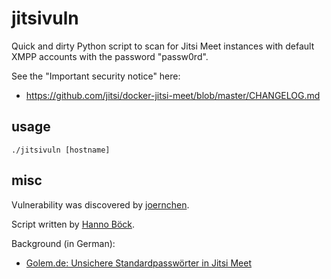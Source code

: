 jitsivuln
=========

Quick and dirty Python script to scan for Jitsi Meet instances with default
XMPP accounts with the password "passw0rd".

See the "Important security notice" here:
* https://github.com/jitsi/docker-jitsi-meet/blob/master/CHANGELOG.md

usage
-----

```
./jitsivuln [hostname]
```

misc
----

Vulnerability was discovered by [joernchen](https://twitter.com/joernchen).

Script written by [Hanno Böck](https://hboeck.de/).

Background (in German):
* [Golem.de: Unsichere Standardpasswörter in Jitsi Meet](https://www.golem.de/news/sicherheitsluecke-unsichere-standardpasswoerter-in-jitsi-meet-2004-147840.html)
